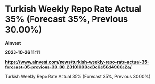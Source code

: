 # Turkish Weekly Repo Rate Actual 35% (Forecast 35%, Previous 30.00%)
**AInvest**

**2023-10-26 11:11**

**https://www.ainvest.com/news/turkish-weekly-repo-rate-actual-35-forecast-35-previous-30-00-23101000cd3c6e50d4906c2a/**

Turkish Weekly Repo Rate Actual 35% (Forecast 35%, Previous 30.00%)